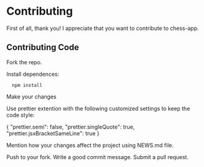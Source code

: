 # Contributing

First of all, thank you! I appreciate that you want to contribute to chess-app.

## Contributing Code

Fork the repo.

Install dependences:

```
  npm install
```

Make your changes

Use prettier extention with the following customized settings to keep the code style:

{
  "prettier.semi": false,
    "prettier.singleQuote": true,
    "prettier.jsxBracketSameLine": true
}

Mention how your changes affect the project using NEWS.md file.

Push to your fork. Write a good commit message. Submit a pull request.